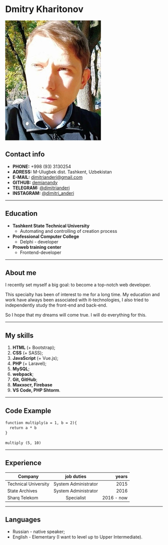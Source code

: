 # Dmitry Kharitonov

![My photo](./photo.jpg)

## Contact info


+ __PHONE:__ +998 (93) 3130254
+ __ADRESS:__ M-Ulugbek dist. Tashkent, Uzbekistan
+ __E-MAIL:__ [dimitrianderi@gmail.com][1]
+ __GITHUB:__ [demianandy][2] 
+ __TELEGRAM:__ [@dimitrianderi][3]
+ __INSTAGRAM:__ [@dimitri_anderi][4]

[1]: (dimitrianderi@gmail.com)
[2]: (https://github.com/dimitrianderi)
[3]: (https://t.me/dimitrianderi)
[4]: (https://www.instagram.com/dimitri_anderi/)

----

## Education
+ __Tashkent State Technical University__
    + Automating and controlling of creation process
+ __Professional Computer College__
    + Delphi - developer
+ __Proweb training center__
    + Frontend-developer

----

## About me

I recently set myself a big goal: to become a top-notch web developer. 

This specialty has been of interest to me for a long time. My education and work have always been associated with it-technologies, I also tried to independently study the front-end and back-end. 

So I hope that my dreams will come true. I will do everything for this.

----

## My skills
1. __HTML__ (+ Bootstrap);
2. __CSS__ (+ SASS);
3. __JavaScript__ (+ Vue.js);
4. __PHP__ (+ Laravel);
5. __MySQL__;
6. __webpack__;
7. __Git, GitHub__;
8. __Макхост, Firebase__
9. __VS Code, PHP Shtorm__.

----

## Code Example

```
function multiply(a = 1, b = 2){
  return a * b
}

multiply (5, 10)
```
----

## Experience

__Company__ | __job duties__ | __years__
--- | :---: | ---:
Technical University | System Administrator | 2015
State Archives | System Administrator | 2016
Sharq Telekom | Specialist | 2016 - now

----

## Languages

+ Russian - native speaker;
+ English - Elementary (I want to level up to Upper Intermediate).